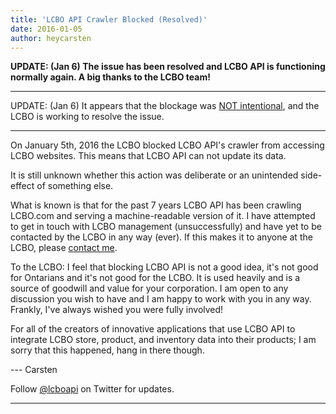 ```yaml
---
title: 'LCBO API Crawler Blocked (Resolved)'
date: 2016-01-05
author: heycarsten
---
```


**UPDATE: (Jan 6) The issue has been resolved and LCBO
API is functioning normally again. A big thanks to the LCBO team!
<i class="fa fa-heart"></i>**

---

UPDATE: (Jan 6) It appears that the blockage was
[NOT intentional](https://twitter.com/LCBO/status/684740392529604609), and the
LCBO is working to resolve the issue.

---

On January 5th, 2016 the LCBO blocked LCBO API's crawler from accessing LCBO
websites. This means that LCBO API can not update its data.

It is still unknown whether this action was deliberate or an unintended
side-effect of something else.

What is known is that for the past 7 years LCBO API has been crawling LCBO.com
and serving a machine-readable version of it. I have attempted to get in touch
with LCBO management (unsuccessfully) and have yet to be contacted by the LCBO
in any way (ever). If this makes it to anyone at the LCBO, please
[contact me](mailto:heycarsten@gmail.com).

To the LCBO: I feel that blocking LCBO API is not a good idea, it's not good
for Ontarians and it's not good for the LCBO. It is used heavily and is a
source of goodwill and value for your corporation. I am open to any discussion
you wish to have and I am happy to work with you in any way. Frankly, I've
always wished you were fully involved!

For all of the creators of innovative applications that use LCBO API to
integrate LCBO store, product, and inventory data into their products; I am
sorry that this happened, hang in there though.

--- Carsten

Follow [@lcboapi](https://twitter.com/lcboapi) on Twitter for updates.

---

